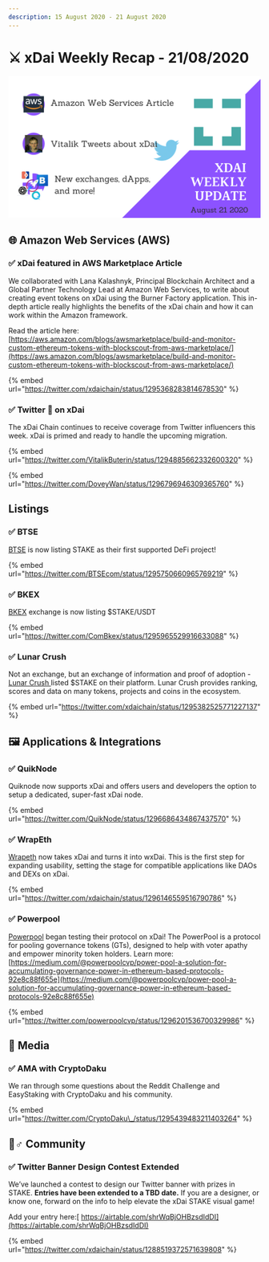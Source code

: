 ```yaml
---
description: 15 August 2020 - 21 August 2020
---
```


# ⚔️ xDai Weekly Recap - 21/08/2020

![](../../../../.gitbook/assets/green-and-black-modern-sales-marketing-presentation%20%282%29.png)

## 🌐 Amazon Web Services \(AWS\)

### ✅ xDai featured in AWS Marketplace Article

We collaborated with Lana Kalashnyk, Principal Blockchain Architect and a Global Partner Technology Lead at Amazon Web Services, to write about creating event tokens on xDai using the Burner Factory application. This in-depth article really highlights the benefits of the xDai chain and how it can work within the Amazon framework.  
  
Read the article here: [https://aws.amazon.com/blogs/awsmarketplace/build-and-monitor-custom-ethereum-tokens-with-blockscout-from-aws-marketplace/](https://aws.amazon.com/blogs/awsmarketplace/build-and-monitor-custom-ethereum-tokens-with-blockscout-from-aws-marketplace/)

{% embed url="https://twitter.com/xdaichain/status/1295368283814678530" %}

### ✅  Twitter 👀 on xDai

The xDai Chain continues to receive coverage from Twitter influencers this week. xDai is primed and ready to handle the upcoming migration.

{% embed url="https://twitter.com/VitalikButerin/status/1294885662332600320" %}

{% embed url="https://twitter.com/DoveyWan/status/1296796946309365760" %}

## Listings

### ✅ BTSE

[BTSE](https://www.btse.com/en/home) is now listing STAKE as their first supported DeFi project!

{% embed url="https://twitter.com/BTSEcom/status/1295750660965769219" %}

### ✅ BKEX

[BKEX](https://www.bkex.co/) exchange is now listing $STAKE/USDT

{% embed url="https://twitter.com/ComBkex/status/1295965529916633088" %}

### ✅ Lunar Crush

Not an exchange, but an exchange of information and proof of adoption - [Lunar Crush ](https://lunarcrush.com/)listed $STAKE on their platform.  Lunar Crush provides ranking, scores and data on many tokens, projects and coins in the ecosystem.

{% embed url="https://twitter.com/xdaichain/status/1295382525771227137" %}

## 🖼 Applications & Integrations

### ✅ QuikNode

Quiknode now supports xDai and offers users and developers the option to setup a dedicated, super-fast xDai node. 

{% embed url="https://twitter.com/QuikNode/status/1296686434867437570" %}

### ✅ WrapEth

[Wrapeth](https://wrapeth.com/) now takes xDai and turns it into wxDai. This is the first step for expanding usability, setting the stage for compatible applications like DAOs and DEXs on xDai.

{% embed url="https://twitter.com/xdaichain/status/1296146559516790786" %}

### ✅ Powerpool

[Powerpool](https://powerpool.finance/) began testing their protocol on xDai! The PowerPool is a protocol for pooling governance tokens \(GTs\), designed to help with voter apathy and empower minority token holders. Learn more:  
[https://medium.com/@powerpoolcvp/power-pool-a-solution-for-accumulating-governance-power-in-ethereum-based-protocols-92e8c88f655e](https://medium.com/@powerpoolcvp/power-pool-a-solution-for-accumulating-governance-power-in-ethereum-based-protocols-92e8c88f655e)

{% embed url="https://twitter.com/powerpoolcvp/status/1296201536700329986" %}

## 📰 Media

### ✅ AMA with CryptoDaku

We ran through some questions about the Reddit Challenge and EasyStaking with CryptoDaku and his community.

{% embed url="https://twitter.com/CryptoDaku\_/status/1295439483211403264" %}

## 🦸♂ Community

### ✅ Twitter Banner Design Contest Extended

We’ve launched a contest to design our Twitter banner with prizes in STAKE. **Entries have been extended to a TBD date.** If you are a designer, or know one, forward on the info to help elevate the xDai STAKE visual game!   
  
Add your entry here:[ https://airtable.com/shrWqBjOHBzsdIdDI](https://airtable.com/shrWqBjOHBzsdIdDI)

{% embed url="https://twitter.com/xdaichain/status/1288519372571639808" %}

